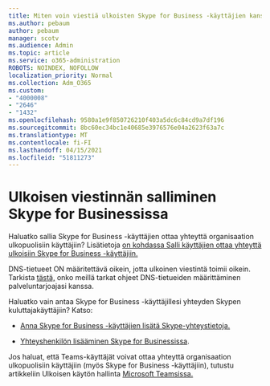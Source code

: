 ```yaml
---
title: Miten voin viestiä ulkoisten Skype for Business -käyttäjien kanssa?
ms.author: pebaum
author: pebaum
manager: scotv
ms.audience: Admin
ms.topic: article
ms.service: o365-administration
ROBOTS: NOINDEX, NOFOLLOW
localization_priority: Normal
ms.collection: Adm_O365
ms.custom:
- "4000008"
- "2646"
- "1432"
ms.openlocfilehash: 9580a1e9f850726210f403a5dc6c84cd9a7df196
ms.sourcegitcommit: 8bc60ec34bc1e40685e3976576e04a2623f63a7c
ms.translationtype: MT
ms.contentlocale: fi-FI
ms.lasthandoff: 04/15/2021
ms.locfileid: "51811273"
---
```

# <a name="allow-external-communications-with-skype-for-business"></a>Ulkoisen viestinnän salliminen Skype for Businessissa 

Haluatko sallia Skype for Business -käyttäjien ottaa yhteyttä organisaation ulkopuolisiin käyttäjiin? Lisätietoja [on kohdassa Salli käyttäjien ottaa yhteyttä ulkoisiin Skype for Business -käyttäjiin.](https://docs.microsoft.com/skypeforbusiness/set-up-skype-for-business-online/allow-users-to-contact-external-skype-for-business-users)

DNS-tietueet ON määritettävä oikein, jotta ulkoinen viestintä toimii oikein. Tarkista [tästä,](https://docs.microsoft.com/microsoft-365/admin/get-help-with-domains/set-up-your-domain-host-specific-instructions) onko meillä tarkat ohjeet DNS-tietueiden määrittäminen palveluntarjoajasi kanssa. 

Haluatko vain antaa Skype for Business -käyttäjillesi yhteyden Skypen kuluttajakäyttäjiin? Katso:

- [Anna Skype for Business -käyttäjien lisätä Skype-yhteystietoja.](https://docs.microsoft.com/skypeforbusiness/set-up-skype-for-business-online/let-skype-for-business-users-add-skype-contacts) 

- [Yhteyshenkilön lisääminen Skype for Businessissa](https://support.office.com/article/add-a-contact-in-skype-for-business-89338023-2adf-4f5c-90b6-f8b6f72fadd1).


Jos haluat, että Teams-käyttäjät voivat ottaa yhteyttä organisaation ulkopuolisiin käyttäjiin (myös Skype for Business -käyttäjiin), tutustu artikkeliin Ulkoisen käytön hallinta [Microsoft Teamsissa.](https://docs.microsoft.com/microsoftteams/let-your-teams-users-communicate-with-other-people) 